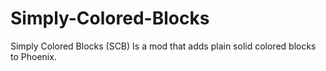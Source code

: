 # Simply-Colored-Blocks
Simply Colored Blocks (SCB) Is a mod that adds plain solid colored blocks to Phoenix.

